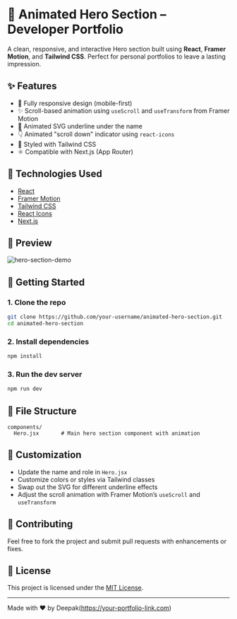 # 🚀 Animated Hero Section – Developer Portfolio

A clean, responsive, and interactive Hero section built using **React**, **Framer Motion**, and **Tailwind CSS**. Perfect for personal portfolios to leave a lasting impression.

## ✨ Features

- 📱 Fully responsive design (mobile-first)
- ✨ Scroll-based animation using `useScroll` and `useTransform` from Framer Motion
- 🕋️ Animated SVG underline under the name
- 👇 Animated "scroll down" indicator using `react-icons`
- 💨 Styled with Tailwind CSS
- ⚛️ Compatible with Next.js (App Router)

## 💪 Technologies Used

- [React](https://reactjs.org/)
- [Framer Motion](https://www.framer.com/motion/)
- [Tailwind CSS](https://tailwindcss.com/)
- [React Icons](https://react-icons.github.io/react-icons/)
- [Next.js](https://nextjs.org/)

## 📸 Preview

![hero-section-demo](https://your-image-link.com/demo.gif) <!-- Replace with actual image/gif -->

## 🚀 Getting Started

### 1. Clone the repo

```bash
git clone https://github.com/your-username/animated-hero-section.git
cd animated-hero-section
```

### 2. Install dependencies

```bash
npm install
```

### 3. Run the dev server

```bash
npm run dev
```

## 📂 File Structure

```
components/
  Hero.jsx       # Main hero section component with animation
```

## 🔧 Customization

- Update the name and role in `Hero.jsx`
- Customize colors or styles via Tailwind classes
- Swap out the SVG for different underline effects
- Adjust the scroll animation with Framer Motion’s `useScroll` and `useTransform`

## 🤝 Contributing

Feel free to fork the project and submit pull requests with enhancements or fixes.

## 📄 License

This project is licensed under the [MIT License](LICENSE).

---

Made with ❤️ by Deepak(https://your-portfolio-link.com)
